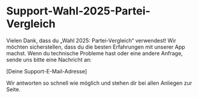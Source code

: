 # Support-Wahl-2025-Partei-Vergleich

Vielen Dank, dass du „Wahl 2025: Partei-Vergleich“ verwendest! Wir möchten sicherstellen, dass du die besten Erfahrungen mit unserer App machst. Wenn du technische Probleme hast oder eine andere Anfrage, sende uns bitte eine Nachricht an:

[Deine Support-E-Mail-Adresse]

Wir antworten so schnell wie möglich und stehen dir bei allen Anliegen zur Seite.
